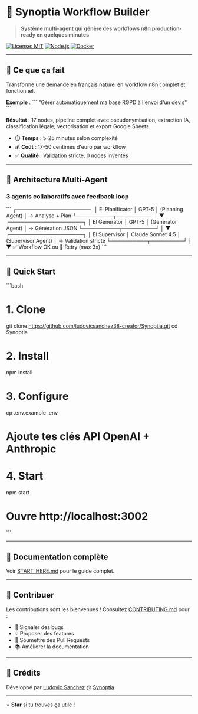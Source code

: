 # 🤖 Synoptia Workflow Builder

> **Système multi-agent qui génère des workflows n8n production-ready en quelques minutes**

[![License: MIT](https://img.shields.io/badge/License-MIT-blue.svg)](LICENSE)
[![Node.js](https://img.shields.io/badge/node-%3E%3D18.0.0-brightgreen.svg)](https://nodejs.org/)
[![Docker](https://img.shields.io/badge/docker-%3E%3D20.10-blue.svg)](https://www.docker.com/)

---

## 🎯 Ce que ça fait

Transforme une demande en français naturel en workflow n8n complet et fonctionnel.

**Exemple** :
\`\`\`
"Gérer automatiquement ma base RGPD à l'envoi d'un devis"
\`\`\`

**Résultat** : 17 nodes, pipeline complet avec pseudonymisation, extraction IA, classification légale, vectorisation et export Google Sheets.

- ⏱️ **Temps** : 5-25 minutes selon complexité
- 💰 **Coût** : 17-50 centimes d'euro par workflow
- ✅ **Qualité** : Validation stricte, 0 nodes inventés

---

## 🧠 Architecture Multi-Agent

### **3 agents collaboratifs avec feedback loop**

\`\`\`
┌────────────────────┐
│  El Planificator   │  GPT-5
│  (Planning Agent)  │  → Analyse + Plan
└──────────┬─────────┘
           │
           ▼
┌────────────────────┐
│   El Generator     │  GPT-5
│ (Generator Agent)  │  → Génération JSON
└──────────┬─────────┘
           │
           ▼
┌────────────────────┐
│  El Supervisor     │  Claude Sonnet 4.5
│ (Supervisor Agent) │  → Validation stricte
└──────────┬─────────┘
           │
           ▼
      ✅ Workflow OK
      ou
      🔄 Retry (max 3x)
\`\`\`

---

## 🚀 Quick Start

\`\`\`bash
# 1. Clone
git clone https://github.com/ludovicsanchez38-creator/Synoptia.git
cd Synoptia

# 2. Install
npm install

# 3. Configure
cp .env.example .env
# Ajoute tes clés API OpenAI + Anthropic

# 4. Start
npm start
# Ouvre http://localhost:3002
\`\`\`

---

## 📖 Documentation complète

Voir [START_HERE.md](START_HERE.md) pour le guide complet.

---

## 🤝 Contribuer

Les contributions sont les bienvenues ! Consultez [CONTRIBUTING.md](CONTRIBUTING.md) pour :
- 🐛 Signaler des bugs
- 💡 Proposer des features
- 🔧 Soumettre des Pull Requests
- 📚 Améliorer la documentation

---

## 🙏 Crédits

Développé par [Ludovic Sanchez](https://github.com/ludovicsanchez38-creator) @ [Synoptia](https://synoptia.fr)

---

⭐ **Star** si tu trouves ça utile !
